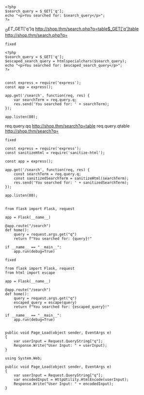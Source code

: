 ```
<?php
$search_query = $_GET['q'];
echo "<p>You searched for: $search_query</p>";
?>
```

$_GET$_GET['q']q
http://shop.thm/search.php?q=table$_GET['q']table
http://shop.thm/search.php?q=<script>alert(document.cookie)</script>

```
fixed

<?php
$search_query = $_GET['q'];
$escaped_search_query = htmlspecialchars($search_query);
echo "<p>You searched for: $escaped_search_query</p>";
?>
```

##
```
const express = require('express');
const app = express();

app.get('/search', function(req, res) {
    var searchTerm = req.query.q;
    res.send('You searched for: ' + searchTerm);
});

app.listen(80);
```

req.query.qq http://shop.thm/search?q=table req.query.qtable
http://shop.thm/search?q=<script>alert(document.cookie)</script>

```
fixed

const express = require('express');
const sanitizeHtml = require('sanitize-html');

const app = express();

app.get('/search', function(req, res) {
    const searchTerm = req.query.q;
    const sanitizedSearchTerm = sanitizeHtml(searchTerm);
    res.send('You searched for: ' + sanitizedSearchTerm);
});

app.listen(80);
```

##
```
from flask import Flask, request

app = Flask(__name__)

@app.route("/search")
def home():
    query = request.args.get("q")
    return f"You searched for: {query}!"

if __name__ == "__main__":
    app.run(debug=True)
```

```
fixed

from flask import Flask, request
from html import escape

app = Flask(__name__)

@app.route("/search")
def home():
    query = request.args.get("q")
    escaped_query = escape(query)
    return f"You searched for: {escaped_query}!"

if __name__ == "__main__":
    app.run(debug=True)
```

##
```
public void Page_Load(object sender, EventArgs e)
{
    var userInput = Request.QueryString["q"];
    Response.Write("User Input: " + userInput);
}

using System.Web;

public void Page_Load(object sender, EventArgs e)
{
    var userInput = Request.QueryString["q"];
    var encodedInput = HttpUtility.HtmlEncode(userInput);
    Response.Write("User Input: " + encodedInput);
}
```

